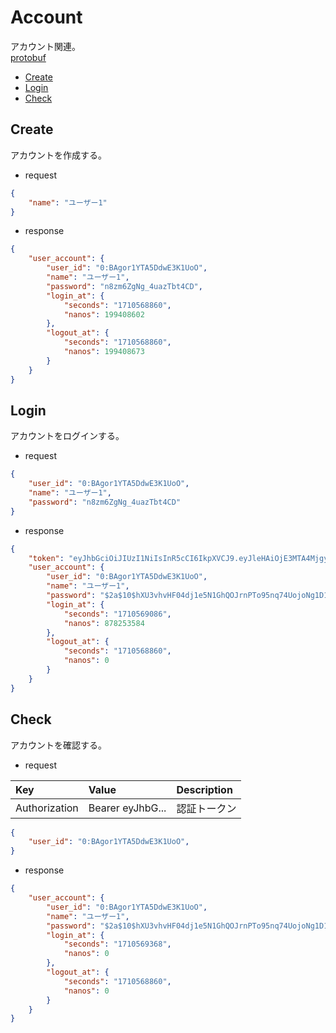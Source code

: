 # Account
アカウント関連。  
[protobuf](https://github.com/game-core/gocrafter/tree/main/docs/proto/api/game/account)  

- [Create](https://github.com/game-core/gocrafter/blob/main/docs/md/function/account.md#create)
- [Login](https://github.com/game-core/gocrafter/blob/main/docs/md/function/account.md#login)
- [Check](https://github.com/game-core/gocrafter/blob/main/docs/md/function/account.md#check)

## Create
アカウントを作成する。
- request
```json
{
    "name": "ユーザー1"
}
```
- response
```json
{
    "user_account": {
        "user_id": "0:BAgor1YTA5DdwE3K1UoO",
        "name": "ユーザー1",
        "password": "n8zm6ZgNg_4uazTbt4CD",
        "login_at": {
            "seconds": "1710568860",
            "nanos": 199408602
        },
        "logout_at": {
            "seconds": "1710568860",
            "nanos": 199408673
        }
    }
}
```

## Login
アカウントをログインする。
- request
```json
{
    "user_id": "0:BAgor1YTA5DdwE3K1UoO",
    "name": "ユーザー1",
    "password": "n8zm6ZgNg_4uazTbt4CD"
}
```
- response
```json
{
    "token": "eyJhbGciOiJIUzI1NiIsInR5cCI6IkpXVCJ9.eyJleHAiOjE3MTA4MjgyODYsIm5hbWUiOiLjg6bjg7zjgrbjg7wxIiwidXNlcklkIjoiMDpCQWdvcjFZVEE1RGR3RTNLMVVvTyJ9.8ZvYDtNQDbQ0egKn1Qx1OArppISj95rzMh3ARxDTDtQ",
    "user_account": {
        "user_id": "0:BAgor1YTA5DdwE3K1UoO",
        "name": "ユーザー1",
        "password": "$2a$10$hXU3vhvHF04dj1e5N1GhQOJrnPTo95nq74UojoNg1D1mo5xxKs8m.",
        "login_at": {
            "seconds": "1710569086",
            "nanos": 878253584
        },
        "logout_at": {
            "seconds": "1710568860",
            "nanos": 0
        }
    }
}
```

## Check
アカウントを確認する。
- request

| Key | Value | Description |
| :--- | :--- | :--- |
| Authorization | Bearer eyJhbG... | 認証トークン |

```json
{
    "user_id": "0:BAgor1YTA5DdwE3K1UoO",
}
```
- response
```json
{
    "user_account": {
        "user_id": "0:BAgor1YTA5DdwE3K1UoO",
        "name": "ユーザー1",
        "password": "$2a$10$hXU3vhvHF04dj1e5N1GhQOJrnPTo95nq74UojoNg1D1mo5xxKs8m.",
        "login_at": {
            "seconds": "1710569368",
            "nanos": 0
        },
        "logout_at": {
            "seconds": "1710568860",
            "nanos": 0
        }
    }
}
```
